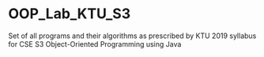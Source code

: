 # OOP_Lab_KTU_S3
 Set of all programs and their algorithms as prescribed by KTU 2019 syllabus for CSE S3 Object-Oriented Programming using Java
